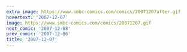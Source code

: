 ```yaml
---
extra_image: https://www.smbc-comics.com/comics/20071207after.gif
hovertext: '2007-12-07'
image: https://www.smbc-comics.com/comics/20071207.gif
next_comic: '2007-12-08'
prev_comic: '2007-12-06'
title: '2007-12-07'
---
```


